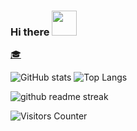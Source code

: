 ### Hi there  <img src="https://media.giphy.com/media/hvRJCLFzcasrR4ia7z/giphy.gif" width=40px height=40px/>

[🎓](https://scholar.google.com/citations?user=H_VVpP8AAAAJ)

<!-- 👋
**guoci/guoci** is a ✨ _special_ ✨ repository because its `README.md` (this file) appears on your GitHub profile.

Here are some ideas to get you started:

- 🔭 I’m currently working on ...
- 🌱 I’m currently learning ...
- 👯 I’m looking to collaborate on ...
- 🤔 I’m looking for help with ...
- 💬 Ask me about ...
- 📫 How to reach me: ...
- 😄 Pronouns: ...
- ⚡ Fun fact: ...
-->



![GitHub stats](https://github-readme-stats.vercel.app/api?username=guoci&count_private=true&show_icons=true&include_all_commits=true&show_icons=true&theme=vision-friendly-dark)
![Top Langs](https://github-readme-stats.vercel.app/api/top-langs/?username=guoci&count_private=true&langs_count=15&layout=compact&theme=vision-friendly-dark)

![github readme streak](https://github-readme-streak-stats.herokuapp.com/?user=guoci&theme=deuteranopia-friendly-theme&mode=weekly)

![Visitors Counter](https://komarev.com/ghpvc/?username=guoci&style=for-the-badge&theme=dark)
